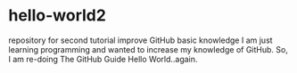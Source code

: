 # hello-world2
repository for second tutorial
improve GitHub basic knowledge
I am just learning programming and wanted to increase my knowledge of GitHub.
So, I am re-doing The GitHub Guide Hello World..again.
